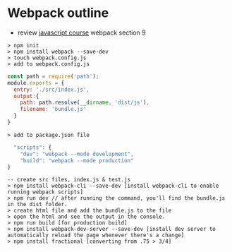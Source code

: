 # Webpack outline

* review [javascript course](https://www.udemy.com/the-complete-javascript-course) webpack section 9

```shell
> npm init
> npm install webpack --save-dev
> touch webpack.config.js
> add to webpack.config.js
```

```javascript
const path = require('path');
module.exports = {
  entry: './src/index.js',
  output:{
    path: path.resolve(__dirname, 'dist/js'),
    filename: 'bundle.js'
  }
}
```

```shell
> add to package.json file
```

```javascript
  "scripts": {
    "dev": "webpack --mode development",
    "build": "webpack --mode production"
}
```

```shell
-- create src files, index.js & test.js
> npm install webpack-cli --save-dev [install webpack-cli to enable running webpack scripts]
> npm run dev // after running the command, you'll find the bundle.js in the dist folder.
> create html file and add the bundle.js to the file
> open the html and see the output in the console.
> npm run build [for production build]
> npm install webpack-dev-server --save-dev [install dev server to automatically reload the page whenever there's a change]
> npm install fractional [converting from .75 > 3/4]
```
